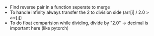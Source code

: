 - Find reverse pair in a function seperate to merge
- To handle infinity always transfer the 2 to division side (arr[i] / 2.0 > arr[j])
- To do float comparision while dividing, divide by "2.0" -> decimal is important here (like pytorch)